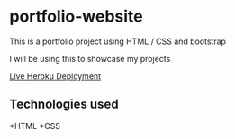 # portfolio-website

This is a portfolio project using HTML / CSS and bootstrap

I will be using this to showcase my projects

[Live Heroku Deployment](https://portfolio-estabrok.herokuapp.com/) 


## Technologies used

*HTML
*CSS
